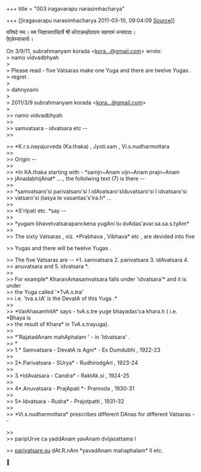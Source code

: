 +++
title = "003 iragavarapu narasimhacharya"

+++
[[iragavarapu narasimhacharya	2011-03-10, 09:04:09 [Source](https://groups.google.com/g/bvparishat/c/K0XWMCz9Rn8)]]



परिषदे नमः। मम जिज्ञासापरिहर्त्रे श्री कॊराडमहॊदयाय सप्रणामं धन्यवादाः।  
ऐएन्नेस्साचार्यः।

  
On 3/9/11, subrahmanyam korada \<[kora...@gmail.com]()\> wrote:  
\> namo vidvadbhyah  
\>  
\> Please read - five Vatsaras make one Yuga and there are twelve Yugas .  
\> regret .  
\>  
\> dahnyosmi  
\>  
\> 2011/3/9 subrahmanyam korada \<[kora...@gmail.com]()\>  
\>  
\>\> namo vidvadbhyah  
\>\>  
\>\> samvatsara - idvatsara etc --  
\>\>  

\>\> \*K.r.s.nayajurveda (Ka.thaka) , Jyoti.sam , Vi.s.nudharmottara  
\>\>  
\>\> Origin --  
\>\>  
\>\> \*In KA.thaka starting with - \*samjn\~Anam vijn\~Anam prajn\~Anam  
\>\> jAnadabhijAnat\* ...., the follolwing text (7) is there --  
\>\>  
\>\> \*samvatsaro'si parivatsaro'si I idAvatsaro'sIduvatsaro'si I idvatsaro'si  
\>\> vatsaro'si (tasya te vasantas's'ira.h\* ...  
\>\>  
\>\> \*S'rIpati etc. \*say --  
\>\>  
\>\> \*yugam bhavetvatsarapanckena yugAni tu dvAdas'avar.sa.sa.s.tyAm\*  
\>\>  
\>\> The sixty Vatsaras , viz. \*Prabhava , Vibhava\* etc , are devided into five

  
\>\> Yugas and there will be twelve Yugas .  

\>\> The five Vatsaras are -- \*1. samvatsara 2. parivatsara 3. idAvatsara 4.  
\>\> anuvatsara and 5. idvatsara \*.  
\>\>  
\>\> For example\* KharanAmasamvatsara falls under 'idvatsara'\* and it is under  
\>\> the Yuga called '\*TvA.s.tra'  
\>\> i.e. 'tva.s.tA' is the DevatA of this Yuga .\*  
\>\>  
\>\> \*VarAhasamhitA\* says - tvA.s.tre yuge bhayadas'ca khara.h ( i.e. \*Bhaya is  
\>\> the result of Khara\* in TvA.s.trayuga).  
\>\>  
\>\> \*'RajatadAnam mahAphalam ' - in 'Idvatsara' .  
\>\> \*  
\>\> 1.\* Samvatsara - DevatA is Agni\* - Ex Dumdubhi , 1922-23  
\>\>  
\>\> 2\*.Parivatsara - SUrya\* - RudhirodgAri , 1923-24  
\>\>  
\>\> 3.\*IdAvatsara - Candra\* - RaktAk.si , 1924-25  
\>\>  
\>\> 4\*.Anuvatsara - PrajApati \*- Pramoda , 1930-31  
\>\>  
\>\> 5\*.Idvatsara - Rudra\* - Prajotpatti , 1931-32  
\>\>  
\>\> \*Vi.s.nudharmottara\* prescribes different DAnas for different Vatsaras --

  
\>\>  
\>\> paripUrve ca yaddAnam yavAnam dvijasattama I  

\>\> [parivatsare.su](http://parivatsare.su) dAt.R.nAm \*yavadAnam mahaphalam\* II etc.



